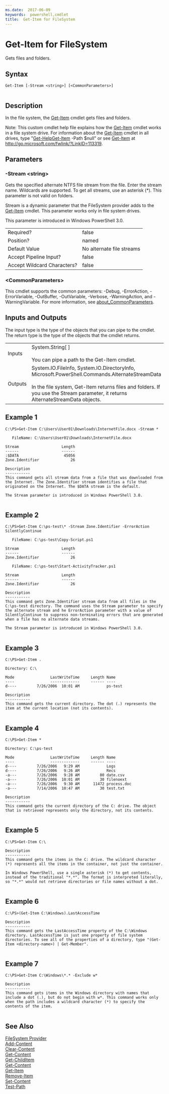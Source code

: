 ```yaml
---
ms.date:  2017-06-09
keywords:  powershell,cmdlet
title:  Get-Item for FileSystem
---
```


# Get-Item for FileSystem
Gets files and folders.  
  
## Syntax  
  
```  
Get-Item [-Stream <string>] [<CommonParameters>]  
  
```  
  
## Description  
 In the file system, the [Get-Item](../../../Microsoft.PowerShell.Management/Get-Item.md) cmdlet gets files and folders.  
  
 Note: This custom cmdlet help file explains how the [Get-Item](../../../Microsoft.PowerShell.Management/Get-Item.md) cmdlet works in a file system drive. For information about the [Get-Item](../../../Microsoft.PowerShell.Management/Get-Item.md) cmdlet in all drives, type "[Get-Help](../../Get-Help.md)[Get-Item](../../../Microsoft.PowerShell.Management/Get-Item.md) -Path $null" or see [Get-Item](../../../Microsoft.PowerShell.Management/Get-Item.md) at http://go.microsoft.com/fwlink/?LinkID=113319.  
  
## Parameters  
  
### -Stream <string\>  
 Gets the specified alternate NTFS file stream from the file. Enter the stream name. Wildcards are supported. To get all streams, use an asterisk (*). This parameter is not valid on folders.  
  
 Stream is a dynamic parameter that the FileSystem provider adds to the [Get-Item](../../../Microsoft.PowerShell.Management/Get-Item.md) cmdlet. This parameter works only in file system drives.  
  
 This parameter is introduced in Windows PowerShell 3.0.  
  
|||  
|-|-|  
|Required?|false|  
|Position?|named|  
|Default Value|No alternate file streams|  
|Accept Pipeline Input?|false|  
|Accept Wildcard Characters?|false|  
  
### <CommonParameters\>  
 This cmdlet supports the common parameters: -Debug, -ErrorAction, -ErrorVariable, -OutBuffer, -OutVariable,  -Verbose, -WarningAction, and -WarningVariable. For more information, see [about_CommonParameters](../../About/about_CommonParameters.md).  
  
## Inputs and Outputs  
 The input type is the type of the objects that you can pipe to the cmdlet. The return type is the type of the objects that the cmdlet returns.  
  
|||  
|-|-|  
|Inputs|System.String[ ]<br /><br /> You can pipe a path to the Get-Item cmdlet.|  
|Outputs|System.IO.FileInfo, System.IO.DirectoryInfo, Microsoft.PowerShell.Commands.AlternateStreamData<br /><br /> In the file system, Get-Item returns files and folders. If you use the Stream parameter, it returns AlternateStreamData objects.|  
  
## Example 1  
  
```  
C:\PS>Get-Item C:\Users\User01\Downloads\InternetFile.docx -Stream *  
  
   FileName: C:\Users\User01\Downloads\InternetFile.docx  
  
Stream                   Length  
------                   ------  
:$DATA                    45056  
Zone.Identifier              26  
  
Description  
-----------  
This command gets all stream data from a file that was downloaded from the Internet. The Zone.Identifier stream identifies a file that originated on the Internet. The $DATA stream is the default.  
  
The Stream parameter is introduced in Windows PowerShell 3.0.  
  
```  
  
## Example 2  
  
```  
C:\PS>Get-Item C:\ps-test\* -Stream Zone.Identifier -ErrorAction SilentlyContinue  
  
   FileName: C:\ps-test\Copy-Script.ps1  
  
Stream                   Length  
------                   ------  
Zone.Identifier              26  
  
   FileName: C:\ps-test\Start-ActivityTracker.ps1  
  
Stream                   Length  
------                   ------  
Zone.Identifier              26  
  
Description  
-----------  
This command gets Zone.Identifier stream data from all files in the C:\ps-test directory. The command uses the Stream parameter to specify the alternate stream and he ErrorAction parameter with a value of SilentlyContinue to suppress non-terminating errors that are generated when a file has no alternate data streams.   
  
The Stream parameter is introduced in Windows PowerShell 3.0.  
  
```  
  
## Example 3  
  
```  
C:\PS>Get-Item .  
  
Directory: C:\  
  
Mode                LastWriteTime     Length Name  
----                -------------     ------ ----  
d----         7/26/2006  10:01 AM            ps-test  
  
Description  
-----------  
This command gets the current directory. The dot (.) represents the item at the current location (not its contents).  
  
```  
  
## Example 4  
  
```  
C:\PS>Get-Item *  
  
Directory: C:\ps-test  
  
Mode                LastWriteTime     Length Name  
----                -------------     ------ ----  
d----         7/26/2006   9:29 AM            Logs  
d----         7/26/2006   9:26 AM            Recs  
-a---         7/26/2006   9:28 AM         80 date.csv  
-a---         7/26/2006  10:01 AM         30 filenoext  
-a---         7/26/2006   9:30 AM      11472 process.doc  
-a---         7/14/2006  10:47 AM         30 test.txt  
  
Description  
-----------  
This command gets the current directory of the C: drive. The object that is retrieved represents only the directory, not its contents.  
  
```  
  
## Example 5  
  
```  
C:\PS>Get-Item C:\  
  
Description  
-----------  
This command gets the items in the C: drive. The wildcard character (*) represents all the items in the container, not just the container.  
  
In Windows PowerShell, use a single asterisk (*) to get contents, instead of the traditional "*.*". The format is interpreted literally, so "*.*" would not retrieve directories or file names without a dot.  
  
```  
  
## Example 6  
  
```  
C:\PS>(Get-Item C:\Windows).LastAccessTime  
  
Description  
-----------  
This command gets the LastAccessTime property of the C:\Windows directory. LastAccessTime is just one property of file system directories. To see all of the properties of a directory, type "(Get-Item <directory-name>) | Get-Member".  
  
```  
  
## Example 7  
  
```  
C:\PS>Get-Item C:\Windows\*.* -Exclude w*  
  
Description  
-----------  
This command gets items in the Windows directory with names that include a dot (.), but do not begin with w*. This command works only when the path includes a wildcard character (*) to specify the contents of the item.  
  
```  
  
## See Also  
 [FileSystem Provider](../FileSystem-Provider.md)   
 [Add-Content](../../../Microsoft.PowerShell.Management/Add-Content.md)   
 [Clear-Content](../../../Microsoft.PowerShell.Management/Clear-Content.md)   
 [Get-Content](../../../Microsoft.PowerShell.Management/Get-Content.md)   
 [Get-ChildItem](../../../Microsoft.PowerShell.Management/Get-ChildItem.md)   
 [Get-Content](../../../Microsoft.PowerShell.Management/Get-Content.md)   
 [Get-Item](../../../Microsoft.PowerShell.Management/Get-Item.md)   
 [Remove-Item](../../../Microsoft.PowerShell.Management/Remove-Item.md)   
 [Set-Content](../../../Microsoft.PowerShell.Management/Set-Content.md)   
 [Test-Path](../../../Microsoft.PowerShell.Management/Test-Path.md)

